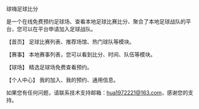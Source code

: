 球嗨足球比分

是一个在线免费预约足球场、查看本地足球比赛比分、聚合了本地足球战队的平台，您可以在平台申请加入足球战队。

【首页】 足球比赛列表、推荐场馆、热门球队等模块。

【赛事】 本地赛事列表，您可以看到比分、时间、队伍等模块。

【球场】 精选足球场免费查看预约。

【个人中心】 我的加入、我的预约、通用信息。

如果您有任何问题，请联系技术支持邮箱：hua1972221@163.com，感谢您的支持。
